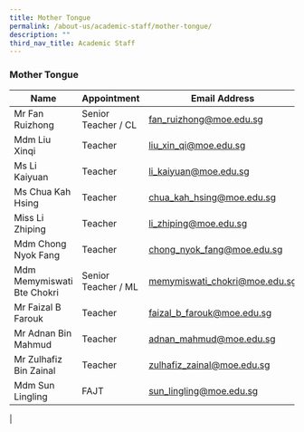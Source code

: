 ```yaml
---
title: Mother Tongue
permalink: /about-us/academic-staff/mother-tongue/
description: ""
third_nav_title: Academic Staff
---
```

### **Mother Tongue**

| Name | Appointment |  Email Address |
|---|---|---|
| Mr Fan Ruizhong | Senior Teacher / CL          | [fan_ruizhong@moe.edu.sg](mailto:fan_ruizhong@moe.edu.sg) |
| Mdm Liu Xinqi | Teacher | [liu_xin_qi@moe.edu.sg](mailto:liu_xin_qi@moe.edu.sg) |
| Ms Li Kaiyuan | Teacher | [li_kaiyuan@moe.edu.sg](mailto:li_kaiyuan@moe.edu.sg) |
| Ms Chua Kah Hsing | Teacher | [chua_kah_hsing@moe.edu.sg](mailto:chua_kah_hsing@moe.edu.sg) |
| Miss Li Zhiping | Teacher | [li_zhiping@moe.edu.sg](mailto:li_zhiping@moe.edu.sg) |
| Mdm Chong Nyok Fang | Teacher | [chong_nyok_fang@moe.edu.sg](mailto:chong_nyok_fang@moe.edu.sg) |
| Mdm Memymiswati Bte Chokri | Senior Teacher / ML | [memymiswati_chokri@moe.edu.sg](mailto:memymiswati_chokri@moe.edu.sg) |
| Mr Faizal B Farouk | Teacher | [faizal_b_farouk@moe.edu.sg](mailto:faizal_b_farouk@moe.edu.sg) |
| Mr Adnan Bin Mahmud | Teacher | [adnan_mahmud@moe.edu.sg](mailto:adnan_mahmud@moe.edu.sg) |
| Mr Zulhafiz Bin Zainal | Teacher | [zulhafiz_zainal@moe.edu.sg](mailto:zulhafiz_zainal@moe.edu.sg) |
| Mdm Sun Lingling | FAJT | [sun_lingling@moe.edu.sg](mailto:sun_lingling@moe.edu.sg) |
|